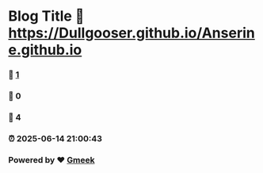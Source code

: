 # Blog Title :link: https://Dullgooser.github.io/Anserine.github.io 
### :page_facing_up: [1](https://Dullgooser.github.io/Anserine.github.io/tag.html) 
### :speech_balloon: 0 
### :hibiscus: 4 
### :alarm_clock: 2025-06-14 21:00:43 
### Powered by :heart: [Gmeek](https://github.com/Meekdai/Gmeek)
